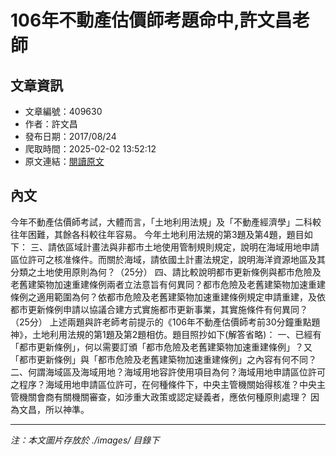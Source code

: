 # 106年不動產估價師考題命中,許文昌老師

## 文章資訊
- 文章編號：409630
- 作者：許文昌
- 發布日期：2017/08/24
- 爬取時間：2025-02-02 13:52:12
- 原文連結：[閱讀原文](https://real-estate.get.com.tw/Columns/detail.aspx?no=409630)

## 內文
今年不動產估價師考試，大體而言，「土地利用法規」及「不動產經濟學」二科較往年困難，其餘各科較往年容易。
今年土地利用法規的第3題及第4題，題目如下：
三、請依區域計畫法與非都市土地使用管制規則規定，說明在海域用地申請區位許可之核准條件。而關於海域，請依國土計畫法規定，說明海洋資源地區及其分類之土地使用原則為何？（25分）
四、請比較說明都市更新條例與都市危險及老舊建築物加速重建條例兩者立法意旨有何異同？都市危險及老舊建築物加速重建條例之適用範圍為何？依都市危險及老舊建築物加速重建條例規定申請重建，及依都市更新條例申請以協議合建方式實施都市更新事業，其實施條件有何異同？（25分）
上述兩題與許老師考前提示的《106年不動產估價師考前30分鐘重點題神》，土地利用法規的第1題及第2題相仿。題目照抄如下(解答省略)：
一、已經有「都市更新條例」，何以需要訂頒「都市危險及老舊建築物加速重建條例」？又「都市更新條例」與「都市危險及老舊建築物加速重建條例」之內容有何不同？
二、何謂海域區及海域用地？海域用地容許使用項目為何？海域用地申請區位許可之程序？海域用地申請區位許可，在何種條件下，中央主管機關始得核准？中央主管機關會商有關機關審查，如涉重大政策或認定疑義者，應依何種原則處理？
因為文昌，所以神準。

---
*注：本文圖片存放於 ./images/ 目錄下*
